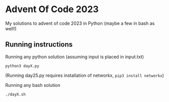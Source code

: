 # Advent Of Code 2023

My solutions to advent of code 2023 in Python (maybe a few in bash as well!)

## Running instructions

Running any python solution (assuming input is placed in input.txt)

    python3 dayX.py


(Running day25.py requires installation of networkx, `pip3 install networkx`)

Running any bash solution

    ./dayX.sh    
